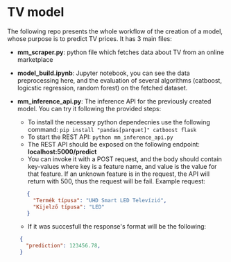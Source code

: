 # TV model

The following repo presents the whole workflow of the creation of a model, whose purpose is to predict TV prices. It has 3 main files:
* **mm_scraper.py**: python file which fetches data about TV from an online marketplace
* **model_build.ipynb**: Jupyter notebook, you can see the data preprocessing here, and the evaluation of several algorithms (catboost, logicstic regression, random forest) on the fetched dataset.
* **mm_inference_api.py**: The inference API for the previously created model. You can try it following the provided steps:
  *  To install the necessary python dependecnies use the following command: `pip install "pandas[parquet]" catboost flask`
  *  To start the REST API: `python mm_inference_api.py`
  *  The REST API should be exposed on the following endpoint: **localhost:5000/predict**
  *  You can invoke it with a POST request, and the body should contain key-values where key is a feature name, and value is the value for that feature. If an unknown feature is in the request, the API will return with 500, thus the request will be fail. Example request:
  ```json
     {
       "Termék típusa": "UHD Smart LED Televízió",
       "Kijelző típusa": "LED"
     }
  ```

   *  If it was succesfull the response's format will be the following:

 ```json
     {
       "prediction": 123456.78,
     }
  ```
